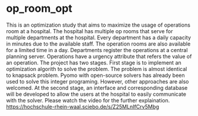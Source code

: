# op_room_opt
This is  an optimization study that aims to maximize the usage of operations room at a hospital.
The hospital has multiple op rooms that serve for multiple departments at the hospital. Every department has a daily capacity in minutes due to the available staff. 
The operation rooms are also available for a limited time in a day. Departments register the operations at a central planning server. Operations have a urgency attribute that refers the value of an operation. 
The project has two stages. First stage is to implement an optimization algorith to solve the problem. The problem is almost identical to knapsack problem. 
Pyomo with open-source solvers has already been used to solve this integer programing. However, other approaches are also welcomed. 
At the second stage, an interface and corresponding database will be developed to allow the users at the hospital to easily communicate with the solver. 
Please watch the video for the further explaination. https://hochschule-rhein-waal.sciebo.de/s/Z25MLnIfCrv5Mbg
